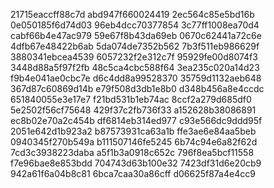 21715eaccff88c7d
abd947f660024419
2ec564c85e5bd16b
0e050185f6d74d03
96eb4dcc70377854
3c77ff1008ea70d4
cabf66b4e47ac979
59e67f8b43da69eb
0670c62441a72c6e
4dfb67e48422b6ab
5da074de7352b562
7b3f511eb986629f
3880341ebcea4539
6057232f2e312c7f
95929fe00d8074f3
3448d88a5f97f2fb
48c5ca4cbc588f64
3ea235c020a14d23
f9b4e041ae0cbc7e
d6c4dd8a99528370
35759d1132aeb648
367d87c60869d14b
e79f508d3db1e8b0
d348b456a8e4ccdc
651840055e3e17e7
f21bd531b1eb74ac
8ccf2a279d685df0
5e2502f56cf75648
429f37c2fb736f33
a152628b38086891
ec8b02e70a2c454b
df6814eb314ed977
c93e566dc9ddd95f
2051e642d1b923a2
b87573931ca63a1b
ffe3ae6e84aa5beb
0940345f270b549a
b111507146fe5245
6b74c94e6a82f62d
7cd3c3938223daba
a5f1b3a0918c652c
796f8ea5bcf11558
f7e96bae8e853bdd
704743d63b100e32
7423df31d6e20cb9
942a61f6a04b8c81
6bca7caa30a86cff
d06625f87a4e4cc9
